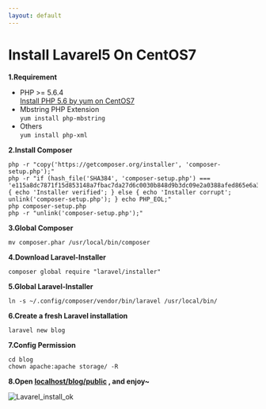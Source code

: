 ```yaml
---
layout: default
---
```


# Install Lavarel5 On CentOS7

**1.Requirement**

- PHP >= 5.6.4  
[Install PHP 5.6 by yum on CentOS7](http://kyshel.com/blog/install-php-5-6-by-yum-on-centos7/)
- Mbstring PHP Extension  
`yum install php-mbstring`
- Others  
`yum install php-xml`

**2.Install Composer**

    php -r "copy('https://getcomposer.org/installer', 'composer-setup.php');"
    php -r "if (hash_file('SHA384', 'composer-setup.php') === 'e115a8dc7871f15d853148a7fbac7da27d6c0030b848d9b3dc09e2a0388afed865e6a3d6b3c0fad45c48e2b5fc1196ae') { echo 'Installer verified'; } else { echo 'Installer corrupt'; unlink('composer-setup.php'); } echo PHP_EOL;"
    php composer-setup.php
    php -r "unlink('composer-setup.php');"

**3.Global Composer**

    mv composer.phar /usr/local/bin/composer

**4.Download Laravel-Installer**

    composer global require "laravel/installer"

**5.Global Laravel-Installer**

    ln -s ~/.config/composer/vendor/bin/laravel /usr/local/bin/

**6.Create a fresh Laravel installation**

    laravel new blog

**7.Config Permission**

	cd blog
    chown apache:apache storage/ -R

**8.Open [localhost/blog/public](localhost/blog/public) , and enjoy~**

![Lavarel_install_ok](https://kyshel.github.io/file/blog/Lavarel_install_kyshel.png)


